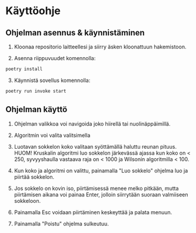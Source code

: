 # Käyttöohje

## Ohjelman asennus & käynnistäminen

1. Kloonaa repositorio laitteellesi ja siirry äsken kloonattuun hakemistoon.

2. Asenna riippuvuudet komennolla:

```bash
poetry install
```

3. Käynnistä sovellus komennolla:

```bash
poetry run invoke start
```

## Ohjelman käyttö

1. Ohjelman valikkoa voi navigoida joko hiirellä tai nuolinäppäimillä.

2. Algoritmin voi valita valitsimella

3. Luotavan sokkelon koko valitaan syöttämällä haluttu reunan pituus. HUOM! Kruskalin algoritmi luo sokkelon järkevässä ajassa kun koko on < 250, syvyyshaulla vastaava raja on < 1000 ja Wilsonin algoritmilla < 100.

4. Kun koko ja algoritmi on valittu, painamalla "Luo sokkelo" ohjelma luo ja piirtää sokkelon.

5. Jos sokkelo on kovin iso, piirtämisessä menee melko pitkään, mutta piirtämisen aikana voi painaa Enter, jolloin siirrytään suoraan valmiiseen sokkeloon.

6. Painamalla Esc voidaan piirtäminen keskeyttää ja palata menuun.

7. Painamalla "Poistu" ohjelma sulkeutuu.

